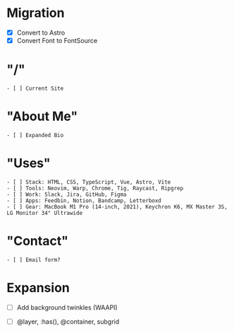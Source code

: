 # Migration
- [x] Convert to Astro
- [x] Convert Font to FontSource

# "/"
    - [ ] Current Site

# "About Me"
    - [ ] Expanded Bio

# "Uses" 
    - [ ] Stack: HTML, CSS, TypeScript, Vue, Astro, Vite
    - [ ] Tools: Neovim, Warp, Chrome, Tig, Raycast, Ripgrep
    - [ ] Work: Slack, Jira, GitHub, Figma
    - [ ] Apps: Feedbin, Notion, Bandcamp, Letterboxd
    - [ ] Gear: MacBook M1 Pro (14-inch, 2021), Keychron K6, MX Master 3S, LG Monitor 34" Ultrawide

# "Contact"
    - [ ] Email form?

# Expansion
- [ ] Add background twinkles (WAAPI)
- [ ] @layer, :has(), @container, subgrid

